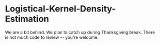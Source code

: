 # Logistical-Kernel-Density-Estimation

We are a bit behind. We plan to catch up during Thanksgiving break. There is not much code to review -- you're welcome.
